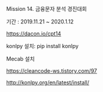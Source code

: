 
Mission 14. 금융문자 분석 경진대회

기간 : 2019.11.21 ~ 2020.1.12


https://dacon.io/cpt14




konlpy 설치: pip install konlpy


Mecab 설치

https://cleancode-ws.tistory.com/97


http://konlpy.org/en/latest/install/
